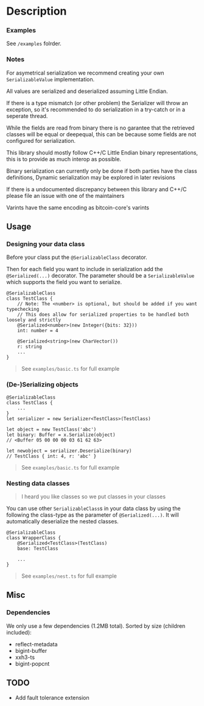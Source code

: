 # Description
### Examples
See `/examples` folrder.

### Notes
For asymetrical serialization we recommend creating your own `SerializableValue` implementation.

All values are serialized and deserialized assuming Little Endian.

If there is a type mismatch (or other problem) the Serializer will throw an exception, so it's recommended to do serialization in a try-catch or in a seperate thread.

While the fields are read from binary there is no garantee that the retrieved classes will be equal or deepequal, this can be because some fields are not configured for serialization.

This library should mostly follow C++/C Little Endian binary representations, this is to provide as much interop as possible.

Binary serialization can currently only be done if both parties have the class definitions, Dynamic serialization may be explored in later revisions

If there is a undocumented discrepancy between this library and C++/C please file an issue with one of the maintainers

Varints have the same encoding as bitcoin-core's varints

## Usage

### Designing your data class 
Before your class put the `@SerializableClass` decorator.

Then for each field you want to include in serialization add the `@Serialized(...)` decorator.
The parameter should be a `SerializableValue` which supports the field you want to serialize.

```
@SerializableClass
class TestClass {
    // Note: The <number> is optional, but should be added if you want typechecking
    // This does allow for serialized properties to be handled both loosely and strictly
    @Serialized<number>(new Integer({bits: 32}))
    int: number = 4

    @Serialized<string>(new CharVector())
    r: string
    ...
}
```

> See `examples/basic.ts` for full example

### (De-)Serializing objects
```
@SerializableClass
class TestClass {
    ...
}
let serializer = new Serializer<TestClass>(TestClass)

let object = new TestClass('abc')
let binary: Buffer = x.Serialize(object)
// <Buffer 05 00 00 00 03 61 62 63>

let newobject = serializer.Deserialize(binary)
// TestClass { int: 4, r: 'abc' }
```
> See `examples/basic.ts` for full example

### Nesting data classes
> I heard you like classes so we put classes in your classes

You can use other `SerializableClass`s in your data class by using the following the class-type as the parameter of `@Serialized(...)`. It will automatically deserialize the nested classes.

```
@SerializableClass
class WrapperClass {
    @Serialized<TestClass>(TestClass)
    base: TestClass

    ... 
}

```

> See `examples/nest.ts` for full example

## Misc

### Dependencies
We only use a few dependencies (1.2MB total).
Sorted by size (children included):
* reflect-metadata
* bigint-buffer
* xxh3-ts
* bigint-popcnt

## TODO
* Add fault tolerance extension
